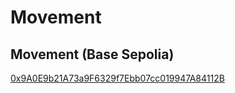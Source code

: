 # Movement

## Movement (Base Sepolia)

[0x9A0E9b21A73a9F6329f7Ebb07cc019947A84112B](https://sepolia.basescan.org/address/0x9A0E9b21A73a9F6329f7Ebb07cc019947A84112B)
